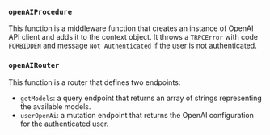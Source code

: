 ### `openAIProcedure`
This function is a middleware function that creates an instance of OpenAI API client and adds it to the context object. It throws a `TRPCError` with code `FORBIDDEN` and message `Not Authenticated` if the user is not authenticated.

### `openAIRouter`
This function is a router that defines two endpoints:
- `getModels`: a query endpoint that returns an array of strings representing the available models.
- `userOpenAi`: a mutation endpoint that returns the OpenAI configuration for the authenticated user.